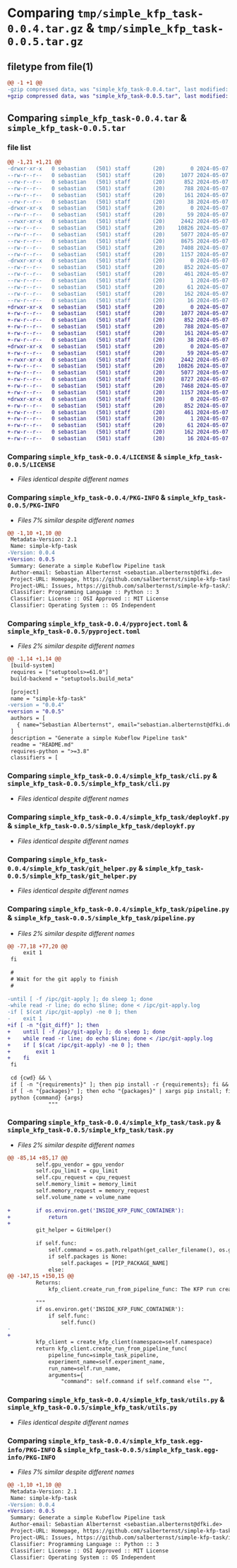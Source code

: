 # Comparing `tmp/simple_kfp_task-0.0.4.tar.gz` & `tmp/simple_kfp_task-0.0.5.tar.gz`

## filetype from file(1)

```diff
@@ -1 +1 @@
-gzip compressed data, was "simple_kfp_task-0.0.4.tar", last modified: Tue May  7 16:03:49 2024, max compression
+gzip compressed data, was "simple_kfp_task-0.0.5.tar", last modified: Tue May  7 16:16:06 2024, max compression
```

## Comparing `simple_kfp_task-0.0.4.tar` & `simple_kfp_task-0.0.5.tar`

### file list

```diff
@@ -1,21 +1,21 @@
-drwxr-xr-x   0 sebastian   (501) staff       (20)        0 2024-05-07 16:03:49.674924 simple_kfp_task-0.0.4/
--rw-r--r--   0 sebastian   (501) staff       (20)     1077 2024-05-07 07:04:14.000000 simple_kfp_task-0.0.4/LICENSE
--rw-r--r--   0 sebastian   (501) staff       (20)      852 2024-05-07 16:03:49.674335 simple_kfp_task-0.0.4/PKG-INFO
--rw-r--r--   0 sebastian   (501) staff       (20)      788 2024-05-07 16:02:29.000000 simple_kfp_task-0.0.4/pyproject.toml
--rw-r--r--   0 sebastian   (501) staff       (20)      161 2024-05-07 07:04:14.000000 simple_kfp_task-0.0.4/requirements.txt
--rw-r--r--   0 sebastian   (501) staff       (20)       38 2024-05-07 16:03:49.675088 simple_kfp_task-0.0.4/setup.cfg
-drwxr-xr-x   0 sebastian   (501) staff       (20)        0 2024-05-07 16:03:49.669930 simple_kfp_task-0.0.4/simple_kfp_task/
--rw-r--r--   0 sebastian   (501) staff       (20)       59 2024-05-07 09:31:11.000000 simple_kfp_task-0.0.4/simple_kfp_task/__init__.py
--rwxr-xr-x   0 sebastian   (501) staff       (20)     2442 2024-05-07 13:30:40.000000 simple_kfp_task-0.0.4/simple_kfp_task/cli.py
--rw-r--r--   0 sebastian   (501) staff       (20)    10826 2024-05-07 07:04:14.000000 simple_kfp_task-0.0.4/simple_kfp_task/deploykf.py
--rw-r--r--   0 sebastian   (501) staff       (20)     5077 2024-05-07 08:30:55.000000 simple_kfp_task-0.0.4/simple_kfp_task/git_helper.py
--rw-r--r--   0 sebastian   (501) staff       (20)     8675 2024-05-07 15:59:06.000000 simple_kfp_task-0.0.4/simple_kfp_task/pipeline.py
--rw-r--r--   0 sebastian   (501) staff       (20)     7408 2024-05-07 16:00:04.000000 simple_kfp_task-0.0.4/simple_kfp_task/task.py
--rw-r--r--   0 sebastian   (501) staff       (20)     1157 2024-05-07 09:18:59.000000 simple_kfp_task-0.0.4/simple_kfp_task/utils.py
-drwxr-xr-x   0 sebastian   (501) staff       (20)        0 2024-05-07 16:03:49.673524 simple_kfp_task-0.0.4/simple_kfp_task.egg-info/
--rw-r--r--   0 sebastian   (501) staff       (20)      852 2024-05-07 16:03:49.000000 simple_kfp_task-0.0.4/simple_kfp_task.egg-info/PKG-INFO
--rw-r--r--   0 sebastian   (501) staff       (20)      461 2024-05-07 16:03:49.000000 simple_kfp_task-0.0.4/simple_kfp_task.egg-info/SOURCES.txt
--rw-r--r--   0 sebastian   (501) staff       (20)        1 2024-05-07 16:03:49.000000 simple_kfp_task-0.0.4/simple_kfp_task.egg-info/dependency_links.txt
--rw-r--r--   0 sebastian   (501) staff       (20)       61 2024-05-07 16:03:49.000000 simple_kfp_task-0.0.4/simple_kfp_task.egg-info/entry_points.txt
--rw-r--r--   0 sebastian   (501) staff       (20)      162 2024-05-07 16:03:49.000000 simple_kfp_task-0.0.4/simple_kfp_task.egg-info/requires.txt
--rw-r--r--   0 sebastian   (501) staff       (20)       16 2024-05-07 16:03:49.000000 simple_kfp_task-0.0.4/simple_kfp_task.egg-info/top_level.txt
+drwxr-xr-x   0 sebastian   (501) staff       (20)        0 2024-05-07 16:16:06.606355 simple_kfp_task-0.0.5/
+-rw-r--r--   0 sebastian   (501) staff       (20)     1077 2024-05-07 07:04:14.000000 simple_kfp_task-0.0.5/LICENSE
+-rw-r--r--   0 sebastian   (501) staff       (20)      852 2024-05-07 16:16:06.605581 simple_kfp_task-0.0.5/PKG-INFO
+-rw-r--r--   0 sebastian   (501) staff       (20)      788 2024-05-07 16:15:13.000000 simple_kfp_task-0.0.5/pyproject.toml
+-rw-r--r--   0 sebastian   (501) staff       (20)      161 2024-05-07 07:04:14.000000 simple_kfp_task-0.0.5/requirements.txt
+-rw-r--r--   0 sebastian   (501) staff       (20)       38 2024-05-07 16:16:06.606525 simple_kfp_task-0.0.5/setup.cfg
+drwxr-xr-x   0 sebastian   (501) staff       (20)        0 2024-05-07 16:16:06.600763 simple_kfp_task-0.0.5/simple_kfp_task/
+-rw-r--r--   0 sebastian   (501) staff       (20)       59 2024-05-07 09:31:11.000000 simple_kfp_task-0.0.5/simple_kfp_task/__init__.py
+-rwxr-xr-x   0 sebastian   (501) staff       (20)     2442 2024-05-07 13:30:40.000000 simple_kfp_task-0.0.5/simple_kfp_task/cli.py
+-rw-r--r--   0 sebastian   (501) staff       (20)    10826 2024-05-07 07:04:14.000000 simple_kfp_task-0.0.5/simple_kfp_task/deploykf.py
+-rw-r--r--   0 sebastian   (501) staff       (20)     5077 2024-05-07 08:30:55.000000 simple_kfp_task-0.0.5/simple_kfp_task/git_helper.py
+-rw-r--r--   0 sebastian   (501) staff       (20)     8727 2024-05-07 16:07:33.000000 simple_kfp_task-0.0.5/simple_kfp_task/pipeline.py
+-rw-r--r--   0 sebastian   (501) staff       (20)     7468 2024-05-07 16:14:30.000000 simple_kfp_task-0.0.5/simple_kfp_task/task.py
+-rw-r--r--   0 sebastian   (501) staff       (20)     1157 2024-05-07 09:18:59.000000 simple_kfp_task-0.0.5/simple_kfp_task/utils.py
+drwxr-xr-x   0 sebastian   (501) staff       (20)        0 2024-05-07 16:16:06.604229 simple_kfp_task-0.0.5/simple_kfp_task.egg-info/
+-rw-r--r--   0 sebastian   (501) staff       (20)      852 2024-05-07 16:16:06.000000 simple_kfp_task-0.0.5/simple_kfp_task.egg-info/PKG-INFO
+-rw-r--r--   0 sebastian   (501) staff       (20)      461 2024-05-07 16:16:06.000000 simple_kfp_task-0.0.5/simple_kfp_task.egg-info/SOURCES.txt
+-rw-r--r--   0 sebastian   (501) staff       (20)        1 2024-05-07 16:16:06.000000 simple_kfp_task-0.0.5/simple_kfp_task.egg-info/dependency_links.txt
+-rw-r--r--   0 sebastian   (501) staff       (20)       61 2024-05-07 16:16:06.000000 simple_kfp_task-0.0.5/simple_kfp_task.egg-info/entry_points.txt
+-rw-r--r--   0 sebastian   (501) staff       (20)      162 2024-05-07 16:16:06.000000 simple_kfp_task-0.0.5/simple_kfp_task.egg-info/requires.txt
+-rw-r--r--   0 sebastian   (501) staff       (20)       16 2024-05-07 16:16:06.000000 simple_kfp_task-0.0.5/simple_kfp_task.egg-info/top_level.txt
```

### Comparing `simple_kfp_task-0.0.4/LICENSE` & `simple_kfp_task-0.0.5/LICENSE`

 * *Files identical despite different names*

### Comparing `simple_kfp_task-0.0.4/PKG-INFO` & `simple_kfp_task-0.0.5/PKG-INFO`

 * *Files 7% similar despite different names*

```diff
@@ -1,10 +1,10 @@
 Metadata-Version: 2.1
 Name: simple-kfp-task
-Version: 0.0.4
+Version: 0.0.5
 Summary: Generate a simple Kubeflow Pipeline task
 Author-email: Sebastian Alberternst <sebastian.alberternst@dfki.de>
 Project-URL: Homepage, https://github.com/salberternst/simple-kfp-task
 Project-URL: Issues, https://github.com/salberternst/simple-kfp-task/issues
 Classifier: Programming Language :: Python :: 3
 Classifier: License :: OSI Approved :: MIT License
 Classifier: Operating System :: OS Independent
```

### Comparing `simple_kfp_task-0.0.4/pyproject.toml` & `simple_kfp_task-0.0.5/pyproject.toml`

 * *Files 2% similar despite different names*

```diff
@@ -1,14 +1,14 @@
 [build-system]
 requires = ["setuptools>=61.0"]
 build-backend = "setuptools.build_meta"
 
 [project]
 name = "simple-kfp-task"
-version = "0.0.4"
+version = "0.0.5"
 authors = [
   { name="Sebastian Alberternst", email="sebastian.alberternst@dfki.de" },
 ]
 description = "Generate a simple Kubeflow Pipeline task"
 readme = "README.md"
 requires-python = ">=3.8"
 classifiers = [
```

### Comparing `simple_kfp_task-0.0.4/simple_kfp_task/cli.py` & `simple_kfp_task-0.0.5/simple_kfp_task/cli.py`

 * *Files identical despite different names*

### Comparing `simple_kfp_task-0.0.4/simple_kfp_task/deploykf.py` & `simple_kfp_task-0.0.5/simple_kfp_task/deploykf.py`

 * *Files identical despite different names*

### Comparing `simple_kfp_task-0.0.4/simple_kfp_task/git_helper.py` & `simple_kfp_task-0.0.5/simple_kfp_task/git_helper.py`

 * *Files identical despite different names*

### Comparing `simple_kfp_task-0.0.4/simple_kfp_task/pipeline.py` & `simple_kfp_task-0.0.5/simple_kfp_task/pipeline.py`

 * *Files 2% similar despite different names*

```diff
@@ -77,18 +77,20 @@
     exit 1
 fi
 
 #
 # Wait for the git apply to finish
 #
 
-until [ -f /ipc/git-apply ]; do sleep 1; done
-while read -r line; do echo $line; done < /ipc/git-apply.log
-if [ $(cat /ipc/git-apply) -ne 0 ]; then
-    exit 1
+if [ -n "{git_diff}" ]; then
+    until [ -f /ipc/git-apply ]; do sleep 1; done
+    while read -r line; do echo $line; done < /ipc/git-apply.log
+    if [ $(cat /ipc/git-apply) -ne 0 ]; then
+        exit 1
+    fi
 fi
 
 cd {cwd} && \
 if [ -n "{requirements}" ]; then pip install -r {requirements}; fi && \
 if [ -n "{packages}" ]; then echo "{packages}" | xargs pip install; fi && \
 python {command} {args}
             """
```

### Comparing `simple_kfp_task-0.0.4/simple_kfp_task/task.py` & `simple_kfp_task-0.0.5/simple_kfp_task/task.py`

 * *Files 2% similar despite different names*

```diff
@@ -85,14 +85,17 @@
         self.gpu_vendor = gpu_vendor
         self.cpu_limit = cpu_limit
         self.cpu_request = cpu_request
         self.memory_limit = memory_limit
         self.memory_request = memory_request
         self.volume_name = volume_name
 
+        if os.environ.get('INSIDE_KFP_FUNC_CONTAINER'):
+            return
+
         git_helper = GitHelper()
 
         if self.func:
             self.command = os.path.relpath(get_caller_filename(), os.getcwd())
             if self.packages is None:
                 self.packages = [PIP_PACKAGE_NAME]
             else:
@@ -147,15 +150,15 @@
         Returns:
             kfp_client.create_run_from_pipeline_func: The KFP run created for the task.
 
         """
         if os.environ.get('INSIDE_KFP_FUNC_CONTAINER'):
             if self.func:
                 self.func()
-                
+
         kfp_client = create_kfp_client(namespace=self.namespace)
         return kfp_client.create_run_from_pipeline_func(
             pipeline_func=simple_task_pipeline,
             experiment_name=self.experiment_name,
             run_name=self.run_name,
             arguments={
                 "command": self.command if self.command else "",
```

### Comparing `simple_kfp_task-0.0.4/simple_kfp_task/utils.py` & `simple_kfp_task-0.0.5/simple_kfp_task/utils.py`

 * *Files identical despite different names*

### Comparing `simple_kfp_task-0.0.4/simple_kfp_task.egg-info/PKG-INFO` & `simple_kfp_task-0.0.5/simple_kfp_task.egg-info/PKG-INFO`

 * *Files 7% similar despite different names*

```diff
@@ -1,10 +1,10 @@
 Metadata-Version: 2.1
 Name: simple-kfp-task
-Version: 0.0.4
+Version: 0.0.5
 Summary: Generate a simple Kubeflow Pipeline task
 Author-email: Sebastian Alberternst <sebastian.alberternst@dfki.de>
 Project-URL: Homepage, https://github.com/salberternst/simple-kfp-task
 Project-URL: Issues, https://github.com/salberternst/simple-kfp-task/issues
 Classifier: Programming Language :: Python :: 3
 Classifier: License :: OSI Approved :: MIT License
 Classifier: Operating System :: OS Independent
```

